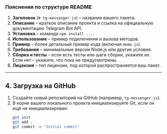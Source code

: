 ### Пояснения по структуре README

1. **Заголовок** (`# tg-messenger-js`) – название вашего пакета.
2. **Описание** – краткое описание проекта и ссылка на официальную документацию Telegram Bot API.
3. **Установка** – команда `npm install ...`.
4. **Использование** – пример подключения и вызова методов.
5. **Пример** – более детальный пример кода (включая `demo.js`).
6. **Требования** – минимальные версии Node.js или другие условия.
7. **Сборка и тесты** – если есть тесты или шаги сборки, укажите их. Если нет – укажите, что пока не предусмотрены.
8. **Лицензия** – тип лицензии, под которой распространяется ваш пакет.

---

## 4. Загрузка на GitHub

1. Создайте новый репозиторий на GitHub (например, `tg-messenger-js`).
2. В корне вашего локального проекта инициализируйте Git, если он ещё не инициализирован:
   ```bash
   git init
   git add .
   git commit -m "Initial commit"
   ```

